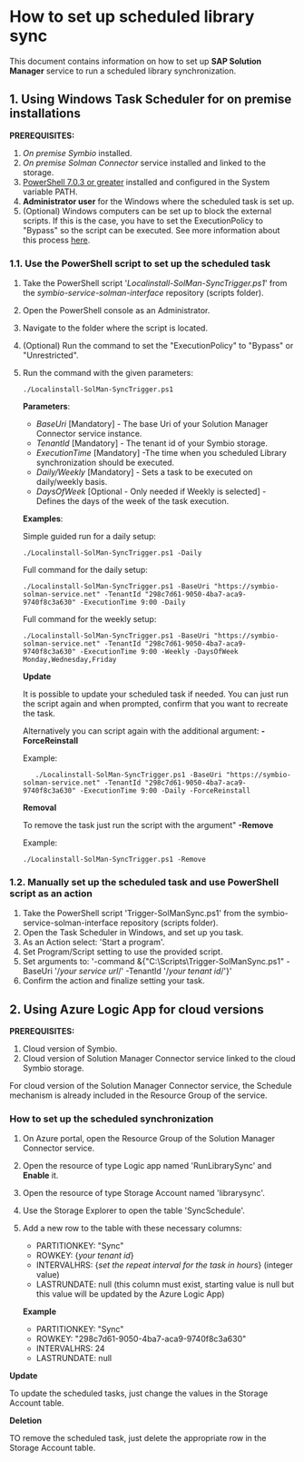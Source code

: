 

# How to set up scheduled library sync

This document contains information on how to set up **SAP Solution Manager** service to run a scheduled library synchronization.

## 1. Using Windows Task Scheduler for on premise installations  

**PREREQUISITES:** 
1. *On premise Symbio* installed.
2. *On premise Solman Connector* service installed and linked to the storage.
3. [PowerShell 7.0.3 or greater](https://docs.microsoft.com/en-us/powershell/scripting/install/installing-powershell-core-on-windows?view=powershell-7.1) installed and configured in the System variable PATH.
4. **Administrator user** for the Windows where the scheduled task is set up.
5. (Optional) Windows computers can be set up to block the external scripts. If this is the case, you have to set the ExecutionPolicy to "Bypass" so the script can be executed. See more information about this process [here](https://docs.microsoft.com/en-us/powershell/module/microsoft.powershell.security/set-executionpolicy?view=powershell-7.1).


### 1.1. Use the PowerShell script to set up the scheduled task

1. Take the PowerShell script '*Localinstall-SolMan-SyncTrigger.ps1*' from the *symbio-service-solman-interface* repository (scripts folder).
2. Open the PowerShell console as an Administrator.
3. Navigate to the folder where the script is located.
4. (Optional) Run the command to set the "ExecutionPolicy" to "Bypass" or "Unrestricted".
5. Run the command with the given parameters:
    ```
    ./Localinstall-SolMan-SyncTrigger.ps1
    ```
    **Parameters**:
    * *BaseUri* [Mandatory] - The base Uri of your Solution Manager Connector service instance.
    * *TenantId* [Mandatory] - The tenant id of your Symbio storage.
    * *ExecutionTime* [Mandatory] -The time when you scheduled Library synchronization should be executed.
    * *Daily/Weekly* [Mandatory] - Sets a task to be executed on daily/weekly basis.
    * *DaysOfWeek* [Optional - Only needed if Weekly is selected] - Defines the days of the week of the task execution.

    **Examples**:

    Simple guided run for a daily setup:
    ```
    ./Localinstall-SolMan-SyncTrigger.ps1 -Daily
    ```

    Full command for the daily setup:
    ```
    ./Localinstall-SolMan-SyncTrigger.ps1 -BaseUri "https://symbio-solman-service.net" -TenantId "298c7d61-9050-4ba7-aca9-9740f8c3a630" -ExecutionTime 9:00 -Daily
    ```

    Full command for the weekly setup:
    ```
    ./Localinstall-SolMan-SyncTrigger.ps1 -BaseUri "https://symbio-solman-service.net" -TenantId "298c7d61-9050-4ba7-aca9-9740f8c3a630" -ExecutionTime 9:00 -Weekly -DaysOfWeek Monday,Wednesday,Friday
    ```

    **Update**
    
    It is possible to update your scheduled task if needed. You can just run the script again and when prompted, confirm that you want to recreate the task.

    Alternatively you can script again with the additional argument: **-ForceReinstall**
    
    Example:
    ```
       ./Localinstall-SolMan-SyncTrigger.ps1 -BaseUri "https://symbio-solman-service.net" -TenantId "298c7d61-9050-4ba7-aca9-9740f8c3a630" -ExecutionTime 9:00 -Daily -ForceReinstall
    ```

    **Removal**

    To remove the task just run the script with the argument" **-Remove**

    Example:
    ```
    ./Localinstall-SolMan-SyncTrigger.ps1 -Remove
    ```

### 1.2. Manually set up the scheduled task and use PowerShell script as an action

1. Take the PowerShell script 'Trigger-SolManSync.ps1' from the symbio-service-solman-interface repository (scripts folder).
2. Open the Task Scheduler in Windows, and set up you task.
3. As an Action select: 'Start a program'.
4. Set Program/Script setting to use the provided script.
5. Set arguments to: '-command &{"C:\Scripts\Trigger-SolManSync.ps1" -BaseUri '/*your service url*/' -TenantId '/*your tenant id*/'}'
6. Confirm the action and finalize setting your task.



## 2. Using Azure Logic App for cloud versions

**PREREQUISITES:** 
1. Cloud version of Symbio.
2. Cloud version of Solution Manager Connector service linked to the cloud Symbio storage.

For cloud version of the Solution Manager Connector service, the Schedule mechanism is already included in the Resource Group of the service.

### How to set up the scheduled synchronization

1. On Azure portal, open the Resource Group of the Solution Manager Connector service.
2. Open the resource of type Logic app named 'RunLibrarySync' and **Enable** it.
3. Open the resource of type Storage Account named 'librarysync'.
4. Use the Storage Explorer to open the table 'SyncSchedule'.
5. Add a new row to the table with these necessary columns:

    * PARTITIONKEY: "Sync"
    * ROWKEY: {*your tenant id*}
    * INTERVALHRS: {*set the repeat interval for the task in hours*} (integer value)
    * LASTRUNDATE: null (this column must exist, starting value is null but this value will be updated by the Azure Logic App)

    **Example**

    * PARTITIONKEY: "Sync"
    * ROWKEY: "298c7d61-9050-4ba7-aca9-9740f8c3a630"
    * INTERVALHRS: 24
    * LASTRUNDATE: null


**Update**

To update the scheduled tasks, just change the values in the Storage Account table.

**Deletion**

TO remove the scheduled task, just delete the appropriate row in the Storage Account table.


